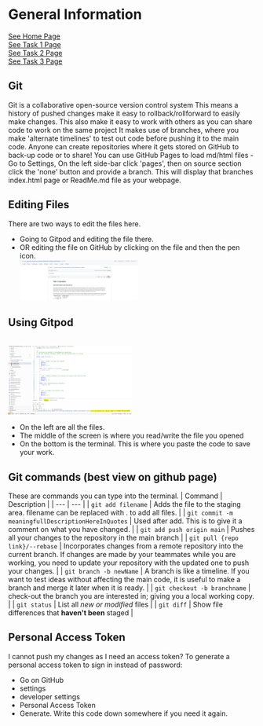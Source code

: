 # General Information
[See Home Page](README.md)<br/>
[See Task 1 Page](Task1.md)<br/>
[See Task 2 Page](Task2.md)<br/>
[See Task 3 Page](Task3.md)<br/>

## Git
Git is a collaborative open-source version control system
This means a history of pushed changes make it easy to rollback/rollforward to easily make changes.
This also make it easy to work with others as you can share code to work on the same project
It makes use of branches, where you make 'alternate timelines' to test out code before pushing it to the main code.
Anyone can create repositories where it gets stored on GitHub to back-up code or to share!
You can use GitHub Pages to load md/html files - Go to Settings, On the left side-bar click 'pages', then on source section click the 'none' button and provide a branch. This will display that branches index.html page or ReadMe.md file as your webpage.

## Editing Files
There are two ways to edit the files here.
- Going to Gitpod and editing the file there.
- OR editing the file on GitHub by clicking on the file and then the pen icon.
<br/><img src="Images/fileEdit.jpg" width="50%" height="50%"><br/>

## Using Gitpod
<br/><img src="Images/gitpodScreenshot.PNG" width="50%" height="50%"><br/>
- On the left are all the files. 
- The middle of the screen is where you read/write the file you opened
- On the bottom is the terminal. This is where you paste the code to save your work.

## Git commands (best view on github page)
These are commands you can type into the terminal.
| Command | Description |
| --- | --- |
| `git add filename` | Adds the file to the staging area. filename can be replaced with . to add all files. |
| `git commit -m meaningfullDescriptionHereInQuotes` | Used after add. This is to give it a comment on what you have changed. |
| `git add push origin main` | Pushes all your changes to the repository in the main branch |
| `git pull {repo link}/--rebase` |  	Incorporates changes from a remote repository into the current branch. If changes are made by your teammates while you are working, you need to update your repository with the updated one to push your changes. |
| `git branch -b newName`  | A branch is like a timeline. If you want to test ideas without affecting the main code, it is useful to make a branch and merge it later when it is ready. |
| `git checkout -b branchname` | check-out the branch you are interested in; giving you a local working copy.  |
| `git status` | List all *new or modified* files |
| `git diff` | Show file differences that **haven't been** staged |

## Personal Access Token
I cannot push my changes as I need an access token?
To generate a personal access token to sign in instead of password: 
 - Go on GitHub
 - settings
 - developer settings
 - Personal Access Token
 - Generate. Write this code down somewhere if you need it again.

 